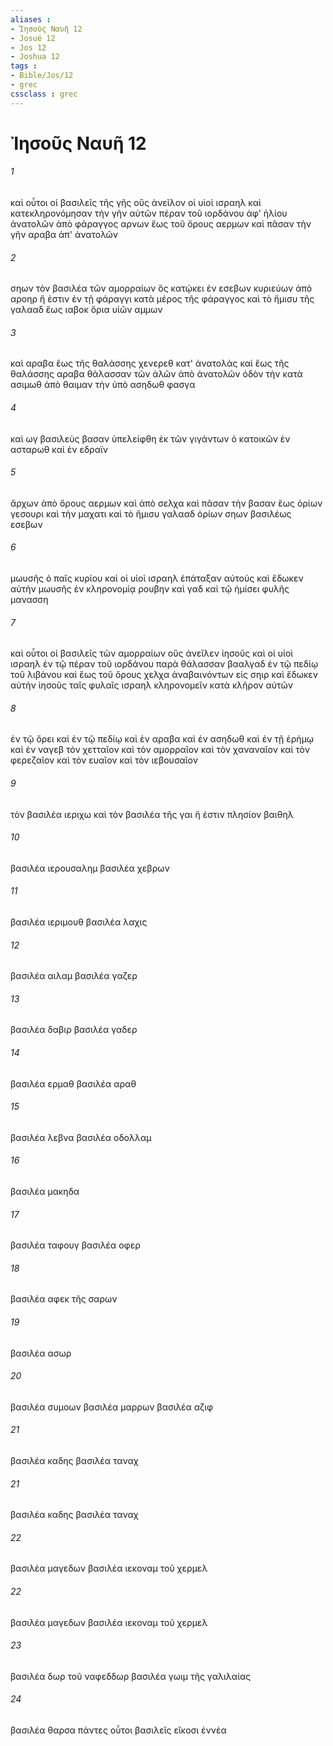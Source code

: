 ```yaml
---
aliases : 
- Ἰησοῦς Ναυῆ 12
- Josué 12
- Jos 12
- Joshua 12
tags : 
- Bible/Jos/12
- grec
cssclass : grec
---
```


# Ἰησοῦς Ναυῆ 12

###### 1
καὶ οὗτοι οἱ βασιλεῖς τῆς γῆς οὓς ἀνεῖλον οἱ υἱοὶ ισραηλ καὶ κατεκληρονόμησαν τὴν γῆν αὐτῶν πέραν τοῦ ιορδάνου ἀφ' ἡλίου ἀνατολῶν ἀπὸ φάραγγος αρνων ἕως τοῦ ὄρους αερμων καὶ πᾶσαν τὴν γῆν αραβα ἀπ' ἀνατολῶν
###### 2
σηων τὸν βασιλέα τῶν αμορραίων ὃς κατῴκει ἐν εσεβων κυριεύων ἀπὸ αροηρ ἥ ἐστιν ἐν τῇ φάραγγι κατὰ μέρος τῆς φάραγγος καὶ τὸ ἥμισυ τῆς γαλααδ ἕως ιαβοκ ὅρια υἱῶν αμμων
###### 3
καὶ αραβα ἕως τῆς θαλάσσης χενερεθ κατ' ἀνατολὰς καὶ ἕως τῆς θαλάσσης αραβα θάλασσαν τῶν ἁλῶν ἀπὸ ἀνατολῶν ὁδὸν τὴν κατὰ ασιμωθ ἀπὸ θαιμαν τὴν ὑπὸ ασηδωθ φασγα
###### 4
καὶ ωγ βασιλεὺς βασαν ὑπελείφθη ἐκ τῶν γιγάντων ὁ κατοικῶν ἐν ασταρωθ καὶ ἐν εδραϊν
###### 5
ἄρχων ἀπὸ ὄρους αερμων καὶ ἀπὸ σελχα καὶ πᾶσαν τὴν βασαν ἕως ὁρίων γεσουρι καὶ τὴν μαχατι καὶ τὸ ἥμισυ γαλααδ ὁρίων σηων βασιλέως εσεβων
###### 6
μωυσῆς ὁ παῖς κυρίου καὶ οἱ υἱοὶ ισραηλ ἐπάταξαν αὐτούς καὶ ἔδωκεν αὐτὴν μωυσῆς ἐν κληρονομίᾳ ρουβην καὶ γαδ καὶ τῷ ἡμίσει φυλῆς μανασση
###### 7
καὶ οὗτοι οἱ βασιλεῖς τῶν αμορραίων οὓς ἀνεῖλεν ἰησοῦς καὶ οἱ υἱοὶ ισραηλ ἐν τῷ πέραν τοῦ ιορδάνου παρὰ θάλασσαν βααλγαδ ἐν τῷ πεδίῳ τοῦ λιβάνου καὶ ἕως τοῦ ὄρους χελχα ἀναβαινόντων εἰς σηιρ καὶ ἔδωκεν αὐτὴν ἰησοῦς ταῖς φυλαῖς ισραηλ κληρονομεῖν κατὰ κλῆρον αὐτῶν
###### 8
ἐν τῷ ὄρει καὶ ἐν τῷ πεδίῳ καὶ ἐν αραβα καὶ ἐν ασηδωθ καὶ ἐν τῇ ἐρήμῳ καὶ ἐν ναγεβ τὸν χετταῖον καὶ τὸν αμορραῖον καὶ τὸν χαναναῖον καὶ τὸν φερεζαῖον καὶ τὸν ευαῖον καὶ τὸν ιεβουσαῖον
###### 9
τὸν βασιλέα ιεριχω καὶ τὸν βασιλέα τῆς γαι ἥ ἐστιν πλησίον βαιθηλ
###### 10
βασιλέα ιερουσαλημ βασιλέα χεβρων
###### 11
βασιλέα ιεριμουθ βασιλέα λαχις
###### 12
βασιλέα αιλαμ βασιλέα γαζερ
###### 13
βασιλέα δαβιρ βασιλέα γαδερ
###### 14
βασιλέα ερμαθ βασιλέα αραθ
###### 15
βασιλέα λεβνα βασιλέα οδολλαμ
###### 16
βασιλέα μακηδα
###### 17
βασιλέα ταφουγ βασιλέα οφερ
###### 18
βασιλέα αφεκ τῆς σαρων
###### 19
βασιλέα ασωρ
###### 20
βασιλέα συμοων βασιλέα μαρρων βασιλέα αζιφ
###### 21
βασιλέα καδης βασιλέα ταναχ
###### 21
βασιλέα καδης βασιλέα ταναχ
###### 22
βασιλέα μαγεδων βασιλέα ιεκοναμ τοῦ χερμελ
###### 22
βασιλέα μαγεδων βασιλέα ιεκοναμ τοῦ χερμελ
###### 23
βασιλέα δωρ τοῦ ναφεδδωρ βασιλέα γωιμ τῆς γαλιλαίας
###### 24
βασιλέα θαρσα πάντες οὗτοι βασιλεῖς εἴκοσι ἐννέα
